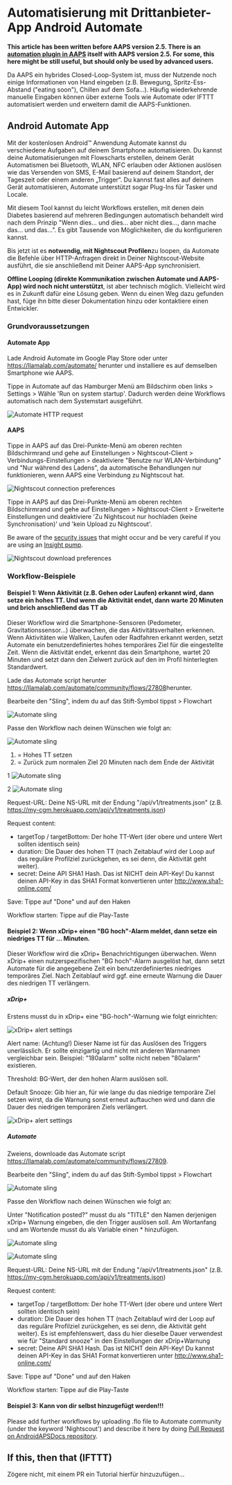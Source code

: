 # Automatisierung mit Drittanbieter-App Android Automate

**This article has been written before AAPS version 2.5. There is an [automation plugin in AAPS](../DailyLifeWithAaps/Automations.md) itself with AAPS version 2.5. For some, this here might be still useful, but should only be used by advanced users.**

Da AAPS ein hybrides Closed-Loop-System ist, muss der Nutzende noch einige Informationen von Hand eingeben (z.B. Bewegung, Spritz-Ess-Abstand ("eating soon"), Chillen auf dem Sofa...). Häufig wiederkehrende manuelle Eingaben können über externe Tools wie Automate oder IFTTT automatisiert werden und erweitern damit die AAPS-Funktionen.

## Android Automate App

Mit der kostenlosen Android™ Anwendung Automate kannst du verschiedene Aufgaben auf deinem Smartphone automatisieren. Du kannst deine Automatisierungen mit Flowscharts erstellen, deinem Gerät Automatismen bei Bluetooth, WLAN, NFC erlauben oder Aktionen auslösen wie das Versenden von SMS, E-Mail basierend auf deinem Standort, der Tageszeit oder einem anderen „Trigger“. Du kannst fast alles auf deinem Gerät automatisieren, Automate unterstützt sogar Plug-Ins für Tasker und Locale.

Mit diesem Tool kannst du leicht Workflows erstellen, mit denen dein Diabetes basierend auf mehreren Bedingungen automatisch behandelt wird nach dem Prinzip "Wenn dies... und dies... aber nicht dies..., dann mache das... und das...". Es gibt Tausende von Möglichkeiten, die du konfigurieren kannst.

Bis jetzt ist es **notwendig, mit Nightscout Profilen**zu loopen, da Automate die Befehle über HTTP-Anfragen direkt in Deiner Nightscout-Website ausführt, die sie anschließend mit Deiner AAPS-App synchronisiert.

**Offline Looping (direkte Kommunikation zwischen Automate und AAPS-App) wird noch nicht unterstützt**, ist aber technisch möglich. Vielleicht wird es in Zukunft dafür eine Lösung geben. Wenn du einen Weg dazu gefunden hast, füge ihn bitte dieser Dokumentation hinzu oder kontaktiere einen Entwickler.

### Grundvoraussetzungen

#### Automate App

Lade Android Automate im Google Play Store oder unter <https://llamalab.com/automate/> herunter und installiere es auf demselben Smartphone wie AAPS.

Tippe in Automate auf das Hamburger Menü am Bildschirm oben links > Settings > Wähle 'Run on system startup'. Dadurch werden deine Workflows automatisch nach dem Systemstart ausgeführt.

![Automate HTTP request](../images/automate-app2.png)

#### AAPS

Tippe in AAPS auf das Drei-Punkte-Menü am oberen rechten Bildschirmrand und gehe auf Einstellungen > Nightscout-Client > Verbindungs-Einstellungen > deaktiviere "Benutze nur WLAN-Verbindung" und "Nur während des Ladens", da automatische Behandlungen nur funktionieren, wenn AAPS eine Verbindung zu Nightscout hat.

![Nightscout connection preferences](../images/automate-aaps1.jpg)

Tippe in AAPS auf das Drei-Punkte-Menü am oberen rechten Bildschirmrand und gehe auf Einstellungen > Nightscout-Client > Erweiterte Einstellungen und deaktiviere 'Zu Nightscout nur hochladen (keine Synchronisation)' und 'kein Upload zu Nightscout'.

Be aware of the [security issues](../SettingUpAaps/Nightscout.md#security-considerations) that might occur and be very careful if you are using an [Insight pump](../CompatiblePumps/Accu-Chek-Insight-Pump.md#settings-in-aaps).

![Nightscout download preferences](../images/automate-aaps2.jpg)

### Workflow-Beispiele

#### Beispiel 1: Wenn Aktivität (z.B. Gehen oder Laufen) erkannt wird, dann setze ein hohes TT. Und wenn die Aktivität endet, dann warte 20 Minuten und brich anschließend das TT ab

Dieser Workflow wird die Smartphone-Sensoren (Pedometer, Gravitationssensor...) überwachen, die das Aktivitätsverhalten erkennen. Wenn Aktivitäten wie Walken, Laufen oder Radfahren erkannt werden, setzt Automate ein benutzerdefiniertes hohes temporäres Ziel für die eingestellte Zeit. Wenn die Aktivität endet, erkennt das dein Smartphone, wartet 20 Minuten und setzt dann den Zielwert zurück auf den im Profil hinterlegten Standardwert.

Lade das Automate script herunter <https://llamalab.com/automate/community/flows/27808>herunter.

Bearbeite den "Sling", indem du auf das Stift-Symbol tippst > Flowchart

![Automate sling](../images/automate-app3.png)

Passe den Workflow nach deinen Wünschen wie folgt an:

![Automate sling](../images/automate-app6.png)

1. = Hohes TT setzen
2. = Zurück zum normalen Ziel 20 Minuten nach dem Ende der Aktivität

1 ![Automate sling](../images/automate-app1.png)

2 ![Automate sling](../images/automate-app5.png)

Request-URL: Deine NS-URL mit der Endung "/api/v1/treatments.json" (z.B. https://my-cgm.herokuapp.com/api/v1/treatments.json)

Request content:

* targetTop / targetBottom: Der hohe TT-Wert (der obere und untere Wert sollten identisch sein)
* duration: Die Dauer des hohen TT (nach Zeitablauf wird der Loop auf das reguläre Profilziel zurückgehen, es sei denn, die Aktivität geht weiter). 
* secret: Deine API SHA1 Hash. Das ist NICHT dein API-Key! Du kannst deinen API-Key in das SHA1 Format konvertieren unter <http://www.sha1-online.com/>

Save: Tippe auf "Done" und auf den Haken

Workflow starten: Tippe auf die Play-Taste

#### Beispiel 2: Wenn xDrip+ einen "BG hoch"-Alarm meldet, dann setze ein niedriges TT für ... Minuten.

Dieser Workflow wird die xDrip+ Benachrichtigungen überwachen. Wenn xDrip+ einen nutzerspezifischen "BG hoch"-Alarm ausgelöst hat, dann setzt Automate für die angegebene Zeit ein benutzerdefiniertes niedriges temporäres Ziel. Nach Zeitablauf wird ggf. eine erneute Warnung die Dauer des niedrigen TT verlängern.

##### xDrip+

Erstens musst du in xDrip+ eine "BG-hoch"-Warnung wie folgt einrichten:

![xDrip+ alert settings](../images/automate-xdrip1.png)

Alert name: (Achtung!) Dieser Name ist für das Auslösen des Triggers unerlässlich. Er sollte einzigartig und nicht mit anderen Warnnamen vergleichbar sein. Beispiel: "180alarm" sollte nicht neben "80alarm" existieren.

Threshold: BG-Wert, der den hohen Alarm auslösen soll.

Default Snooze: Gib hier an, für wie lange du das niedrige temporäre Ziel setzen wirst, da die Warnung sonst erneut auftauchen wird und dann die Dauer des niedrigen temporären Ziels verlängert.

![xDrip+ alert settings](../images/automate-xdrip2.png)

##### Automate

Zweiens, downloade das Automate script <https://llamalab.com/automate/community/flows/27809>.

Bearbeite den "Sling", indem du auf das Stift-Symbol tippst > Flowchart

![Automate sling](../images/automate-app3.png)

Passe den Workflow nach deinen Wünschen wie folgt an:

Unter "Notification posted?" musst du als "TITLE" den Namen derjenigen xDrip+ Warnung eingeben, die den Trigger auslösen soll. Am Wortanfang und am Wortende musst du als Variable einen * hinzufügen.

![Automate sling](../images/automate-app7.png)

![Automate sling](../images/automate-app4.png)

Request-URL: Deine NS-URL mit der Endung "/api/v1/treatments.json" (z.B. https://my-cgm.herokuapp.com/api/v1/treatments.json)

Request content:

* targetTop / targetBottom: Der hohe TT-Wert (der obere und untere Wert sollten identisch sein)
* duration: Die Dauer des hohen TT (nach Zeitablauf wird der Loop auf das reguläre Profilziel zurückgehen, es sei denn, die Aktivität geht weiter). Es ist empfehlenswert, dass du hier dieselbe Dauer verwendest wie für "Standard snooze" in den Einstellungen der xDrip+Warnung
* secret: Deine API SHA1 Hash. Das ist NICHT dein API-Key! Du kannst deinen API-Key in das SHA1 Format konvertieren unter <http://www.sha1-online.com/>

Save: Tippe auf "Done" und auf den Haken

Workflow starten: Tippe auf die Play-Taste

#### Beispiel 3: Kann von dir selbst hinzugefügt werden!!!

Please add further workflows by uploading .flo file to Automate community (under the keyword 'Nightscout') and describe it here by doing [Pull Request on AndroidAPSDocs repository](../SupportingAaps/HowToEditTheDocs.md).

## If this, then that (IFTTT)

Zögere nicht, mit einem PR ein Tutorial hierfür hinzuzufügen...